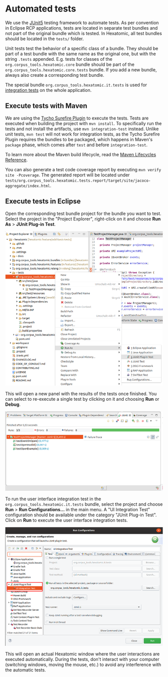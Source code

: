# Automated tests

We use the [JUnit5](https://junit.org/junit5/) testing framework to automate tests.
As per convention in Eclipse RCP applications, tests are located in separate test bundles and not part of the original
bundle which is tested.
In Hexatomic, all test bundles should be located in the `tests/` folder.

Unit tests test the behavior of a specific class of a bundle.
They should be part of a test bundle with the same name as the original one, but with the string `.tests` appended.
E.g. tests for classes of the `org.corpus_tools.hexatomic.core` bundle should be part of the 
`org.corpus_tools.hexatomic.core.tests` bundle.
If you add a new bundle, always also create a corresponding test bundle.

The special bundle `org.corpus_tools.hexatomic.it.tests` is used for [integration tests](http://web.archive.org/web/20190928235028/https://en.wikipedia.org/wiki/Integration_testing) on the whole application.


## Execute tests with Maven

We are using the [Tycho Surefire Plugin](https://www.eclipse.org/tycho/sitedocs/tycho-surefire/tycho-surefire-plugin/) 
to execute the tests.
Tests are executed when building the project with `mvn install`.
To specifically run the tests and not install the artifacts, use `mvn integration-test` instead.
Unlike unit tests, `mvn test` will not work for integration tests, as the Tycho Surefire Plugin requires
the bundles to be packaged, which happens in Maven's `package` phase, which comes after `test` and before `integration-test`.

To learn more about the Maven build lifecycle, read the [Maven Lifecycles Reference](http://web.archive.org/web/20191128092924/https://maven.apache.org/ref/3.6.2/maven-core/lifecycles.html).

You can also generate a test code coverage report by executing `mvn verify site -Pcoverage`. 
The generated report will be located under `tests/org.corpus_tools.hexatomic.tests.report/target/site/jacoco-aggregate/index.html`.

## Execute tests in Eclipse

Open the corresponding test bundle project for the bundle you want to test.
Select the project in the "Project Explorer", right-click on it and choose **Run As** > **JUnit  Plug-in Test**.

![Run JUnit test in Eclipse](run-test-eclipse.png)

This will open a new panel with the results of the tests once finished.
You can select to re-execute a single test by clicking on it and choosing **Run** or **Debug**.

![Eclipse JUnit test results](junit-eclipse-dialog.png)

To run the user interface integration test in the `org.corpus_tools.hexatomic.it.tests` bundle, select the project and
choose **Run** > **Run Configurations...** in the main menu.
A "UI Integration Test" configuration should be available under the category "JUnit Plug-in Test".
Click on **Run** to execute the user interface integration tests.

![Run UI tests configuration](launch-ui-tests.png)

This will open an actual Hexatomic window where the user interactions are executed automatically.
During the tests, don't interact with your computer (switching windows, moving the mouse, etc.) to avoid
any interference with the automatic tests.
